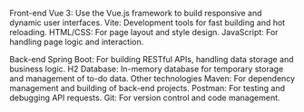 Front-end
Vue 3: Use the Vue.js framework to build responsive and dynamic user interfaces.
Vite: Development tools for fast building and hot reloading.
HTML/CSS: For page layout and style design.
JavaScript: For handling page logic and interaction.

Back-end
Spring Boot: For building RESTful APIs, handling data storage and business logic.
H2 Database: In-memory database for temporary storage and management of to-do data.
Other technologies
Maven: For dependency management and building of back-end projects.
Postman: For testing and debugging API requests.
Git: For version control and code management.
